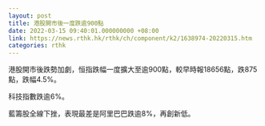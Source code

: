 ```yaml
---
layout: post
title: 港股開市後一度跌逾900點
date: 2022-03-15 09:40:01.000000000 +08:00
link: https://news.rthk.hk/rthk/ch/component/k2/1638974-20220315.htm
categories: rthk
---
```


港股開市後跌勢加劇，恒指跌幅一度擴大至逾900點，較早時報18656點，跌875點，跌幅4.5%。

科技指數跌逾6%。

藍籌股全線下挫，表現最差是阿里巴巴跌逾8%，再創新低。
